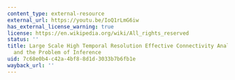 ```yaml
---
content_type: external-resource
external_url: https://youtu.be/IoQ1rLmG6iw
has_external_license_warning: true
license: https://en.wikipedia.org/wiki/All_rights_reserved
status: ''
title: Large Scale High Temporal Resolution Effective Connectivity Analysis from MEG
  and the Problem of Inference
uid: 7c68e0b4-c42a-4bf8-8d1d-3033b7b6fb1e
wayback_url: ''
---
```

